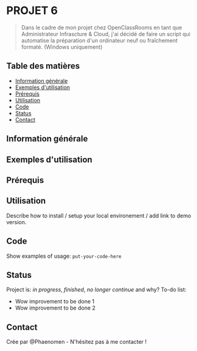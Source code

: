 # PROJET 6
> Dans le cadre de mon projet chez OpenClassRooms en tant que Administrateur Infrascture & Cloud, j'ai décidé de faire un script qui automatise la préparation d'un ordinateur neuf ou fraîchement formaté. (Windows uniquement)

## Table des matières
* [Information générale](#information-générale)
* [Exemples d'utilisation](#exemples)
* [Prérequis](#prerequis)
* [Utilisation](#utilisation)
* [Code](#code)
* [Status](#status)
* [Contact](#contact)

## Information générale

## Exemples d'utilisation

## Prérequis

## Utilisation
Describe how to install / setup your local environement / add link to demo version.

## Code 
Show examples of usage:
`put-your-code-here`

## Status
Project is: _in progress_, _finished_, _no longer continue_ and why?
To-do list:
* Wow improvement to be done 1
* Wow improvement to be done 2

## Contact
Crée par @Phaenomen - N'hésitez pas à me contacter ! 
